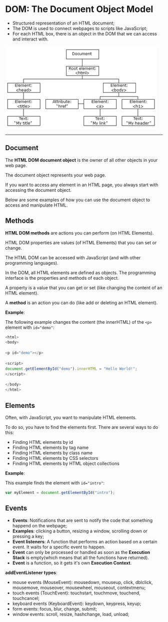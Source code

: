 # DOM: The Document Object Model

- Structured representation of an HTML document;
- The DOM is used to connect webpages to scripts like JavaScript;
- For each HTML box, there is an object in the DOM that we can access and interact with.

![DOM tree](/images/pic_htmltree.gif)

--------------------------------------------------------------

## Document

The **HTML DOM document object** is the owner of all other objects in your web page.

The document object represents your web page.

If you want to access any element in an HTML page, you always start with accessing the document object.

Below are some examples of how you can use the document object to access and manipulate HTML.

## Methods

**HTML DOM methods** are actions you can perform (on HTML Elements).

HTML DOM properties are values (of HTML Elements) that you can set or change.

The HTML DOM can be accessed with JavaScript (and with other programming languages).

In the DOM, all HTML elements are defined as objects.
The programming interface is the properties and methods of each object.

A property is a value that you can get or set (like changing the content of an HTML element).

A **method** is an action you can do (like add or deleting an HTML element).

**Example**:

The following example changes the content (the innerHTML) of the `<p>` element with `id="demo"`:

```javascript
<html>
<body>

<p id="demo"></p>

<script>
document.getElementById("demo").innerHTML = "Hello World!";
</script>

</body>
</html>
```

## Elements

Often, with JavaScript, you want to manipulate HTML elements.

To do so, you have to find the elements first. There are several ways to do this:

- Finding HTML elements by id
- Finding HTML elements by tag name
- Finding HTML elements by class name
- Finding HTML elements by CSS selectors
- Finding HTML elements by HTML object collections

**Example**:

This example finds the element with `id="intro"`:

```javascript
var myElement = document.getElementById("intro");
```

## Events

- **Events**: Notifications that are sent to notify the code that something happend on the webpage;
- **Examples**: clicking a button, resizing a window, scrolling down or pressing a key;
- **Event listeners**: A function that performs an action based on a certain event. It waits for a specific event to happen.
- **Event** can only be processed or handled as soon as the **Execution Stack** is empty(which means that all the functions have returned).
- **Event** is a function, so it gets it's own **Execution Context**.

**addEventListener types**:

- mouse events (MouseEvent): mousedown, mouseup, click, dblclick, mousemove, mouseover, mousewheel, mouseout, contextmenu;
- touch events (TouchEvent): touchstart, touchmove, touchend, touchcancel;
- keyboard events (KeyboardEvent): keydown, keypress, keyup;
- form events: focus, blur, change, submit;
- window events: scroll, resize, hashchange, load, unload;